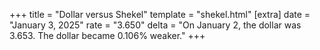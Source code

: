 +++
title = "Dollar versus Shekel"
template = "shekel.html"
[extra]
date = "January  3, 2025"
rate = "3.650"
delta = "On January  2, the dollar was 3.653. The dollar became 0.106% weaker."
+++
